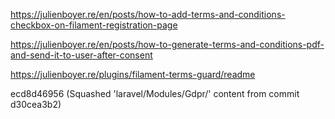 https://julienboyer.re/en/posts/how-to-add-terms-and-conditions-checkbox-on-filament-registration-page



https://julienboyer.re/en/posts/how-to-generate-terms-and-conditions-pdf-and-send-it-to-user-after-consent


https://julienboyer.re/plugins/filament-terms-guard/readme


 ecd8d46956 (Squashed 'laravel/Modules/Gdpr/' content from commit d30cea3b2)
